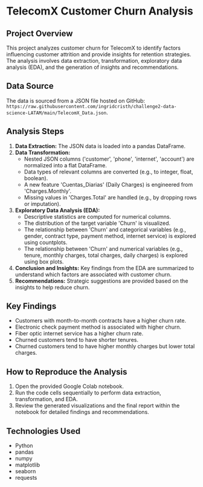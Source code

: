 # TelecomX Customer Churn Analysis

## Project Overview
This project analyzes customer churn for TelecomX to identify factors influencing customer attrition and provide insights for retention strategies. The analysis involves data extraction, transformation, exploratory data analysis (EDA), and the generation of insights and recommendations.

## Data Source
The data is sourced from a JSON file hosted on GitHub: `https://raw.githubusercontent.com/ingridcristh/challenge2-data-science-LATAM/main/TelecomX_Data.json`.

## Analysis Steps

1.  **Data Extraction:** The JSON data is loaded into a pandas DataFrame.
2.  **Data Transformation:**
    *   Nested JSON columns ('customer', 'phone', 'internet', 'account') are normalized into a flat DataFrame.
    *   Data types of relevant columns are converted (e.g., to integer, float, boolean).
    *   A new feature 'Cuentas_Diarias' (Daily Charges) is engineered from 'Charges.Monthly'.
    *   Missing values in 'Charges.Total' are handled (e.g., by dropping rows or imputation).
3.  **Exploratory Data Analysis (EDA):**
    *   Descriptive statistics are computed for numerical columns.
    *   The distribution of the target variable 'Churn' is visualized.
    *   The relationship between 'Churn' and categorical variables (e.g., gender, contract type, payment method, internet service) is explored using countplots.
    *   The relationship between 'Churn' and numerical variables (e.g., tenure, monthly charges, total charges, daily charges) is explored using box plots.
4.  **Conclusion and Insights:** Key findings from the EDA are summarized to understand which factors are associated with customer churn.
5.  **Recommendations:** Strategic suggestions are provided based on the insights to help reduce churn.

## Key Findings
*   Customers with month-to-month contracts have a higher churn rate.
*   Electronic check payment method is associated with higher churn.
*   Fiber optic internet service has a higher churn rate.
*   Churned customers tend to have shorter tenures.
*   Churned customers tend to have higher monthly charges but lower total charges.

## How to Reproduce the Analysis
1.  Open the provided Google Colab notebook.
2.  Run the code cells sequentially to perform data extraction, transformation, and EDA.
3.  Review the generated visualizations and the final report within the notebook for detailed findings and recommendations.

## Technologies Used
*   Python
*   pandas
*   numpy
*   matplotlib
*   seaborn
*   requests

